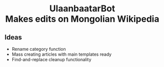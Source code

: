 # <center>UlaanbaatarBot<br />Makes edits on Mongolian Wikipedia</center>

## Ideas
* Rename category function
* Mass creating articles with main templates ready
* Find-and-replace cleanup functionality

